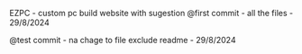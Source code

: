 EZPC - custom pc build website with sugestion 
@first commit - all the files - 29/8/2024

@test commit - na chage to file exclude readme - 29/8/2024